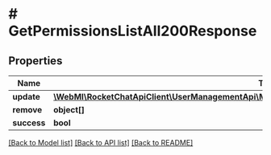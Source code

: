 # # GetPermissionsListAll200Response

## Properties

Name | Type | Description | Notes
------------ | ------------- | ------------- | -------------
**update** | [**\WebMI\RocketChatApiClient\UserManagementApi\Model\GetPermissionsListAll200ResponseUpdateInner[]**](GetPermissionsListAll200ResponseUpdateInner.md) |  | [optional]
**remove** | **object[]** |  | [optional]
**success** | **bool** |  | [optional]

[[Back to Model list]](../../README.md#models) [[Back to API list]](../../README.md#endpoints) [[Back to README]](../../README.md)
